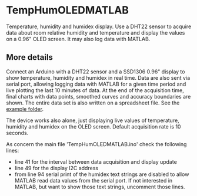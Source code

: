 # TempHumOLEDMATLAB
Temperature, humidity and humidex display. Use a DHT22 sensor to acquire data about room relative humidity and temperature and display the values on a 0.96" OLED screen. It may also log data with MATLAB.

## More details
Connect an Arduino with a DHT22 sensor and a SSD1306 0.96" display to show temperature, humidity and humidex in real time. Data are also sent via serial port, allowing logging data with MATLAB for a given time period and live plotting the last 10 minutes of data. At the end of the acquisition time, final charts with data points, smoothed curves and accuracy boundaries are shown. The entire data set is also written on a spreadsheet file. See the [example folder](example/).

The device works also alone, just displaying live values of temperature, humidity and humidex on the OLED screen. Default acquisition rate is 10 seconds.

As concern the main file 'TempHumOLEDMATLAB.ino' check the following lines:
- line 41 for the interval between data acquisition and display update
- line 49 for the display I2C address
- from line 94 serial print of the humidex text strings are disabled to allow MATLAB read data values from the serial port. If not interested in MATLAB, but want to show those text strings, uncomment those lines.
